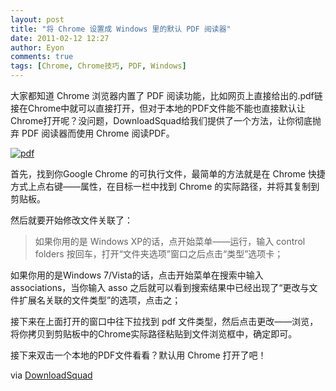 ```yaml
---
layout: post
title: "将 Chrome 设置成 Windows 里的默认 PDF 阅读器"
date: 2011-02-12 12:27
author: Eyon
comments: true
tags: [Chrome, Chrome技巧, PDF, Windows]
---
```

大家都知道 Chrome 浏览器内置了 PDF 阅读功能，比如网页上直接给出的.pdf链接在Chrome中就可以直接打开，但对于本地的PDF文件能不能也直接默认让 Chrome打开呢？没问题，DownloadSquad给我们提供了一个方法，让你彻底抛弃 PDF 阅读器而使用 Chrome 阅读PDF。

<a href="http://img.chromi.org/2011/02/pdf.jpg">![](http://img.chromi.org/2011/02/pdf.jpg "pdf")</a>

首先，找到你Google Chrome 的可执行文件，最简单的方法就是在 Chrome 快捷方式上点右键——属性，在目标一栏中找到 Chrome 的实际路径，并将其复制到剪贴板。

然后就要开始修改文件关联了：



>如果你用的是 Windows XP的话，点开始菜单——运行，输入 control folders 按回车，打开“文件夹选项”窗口之后点击“类型”选项卡；

如果你用的是Windows 7/Vista的话，点击开始菜单在搜索中输入 associations，当你输入 asso 之后就可以看到搜索结果中已经出现了“更改与文件扩展名关联的文件类型”的选项，点击之；



接下来在上面打开的窗口中往下拉找到 pdf 文件类型，然后点击更改——浏览，将你拷贝到剪贴板中的Chrome实际路径粘贴到文件浏览框中，确定即可。

接下来双击一个本地的PDF文件看看？默认用 Chrome 打开了吧！

via [DownloadSquad](http://downloadsquad.switched.com/2011/02/11/how-to-use-google-chrome-as-your-default-pdf-reader-on-windows/)

